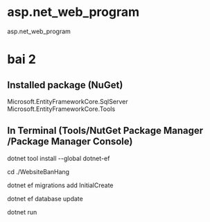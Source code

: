 # asp.net_web_program
asp.net_web_program

# bai 2

## Installed package (NuGet)

Microsoft.EntityFrameworkCore.SqlServer
Microsoft.EntityFrameworkCore.Tools

## In Terminal (Tools/NutGet Package Manager /Package Manager Console)

dotnet tool install --global dotnet-ef

cd ./WebsiteBanHang

dotnet ef migrations add InitialCreate

dotnet ef database update

dotnet run
